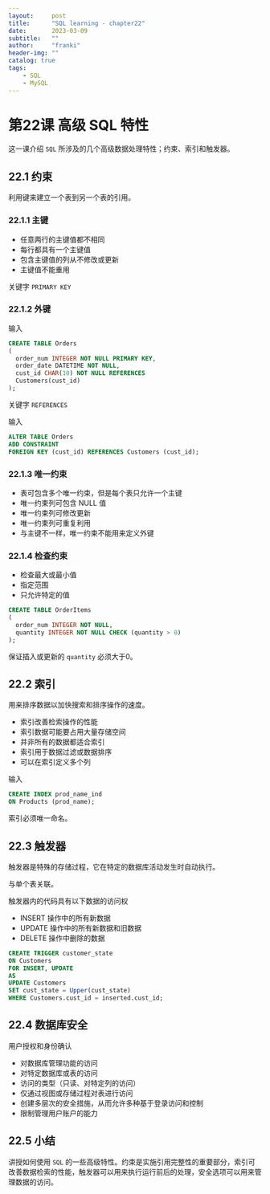 ```yaml
---
layout:     post
title:      "SQL learning - chapter22"
date:       2023-03-09
subtitle:   ""
author:     "franki"
header-img: ""
catalog: true
tags:
    - SQL
    - MySQL
---
```


# 第22课 高级 SQL 特性

这一课介绍 `SQL` 所涉及的几个高级数据处理特性；约束、索引和触发器。

## 22.1 约束

利用键来建立一个表到另一个表的引用。

### 22.1.1 主键

- 任意两行的主键值都不相同
- 每行都具有一个主键值
- 包含主键值的列从不修改或更新
- 主键值不能重用

关键字 `PRIMARY KEY`

### 22.1.2 外键

输入

```sql
CREATE TABLE Orders
(
  order_num INTEGER NOT NULL PRIMARY KEY,
  order_date DATETIME NOT NULL,
  cust_id CHAR(10) NOT NULL REFERENCES
  Customers(cust_id)
);
```

关键字 `REFERENCES`

输入

```sql
ALTER TABLE Orders
ADD CONSTRAINT
FOREIGN KEY (cust_id) REFERENCES Customers (cust_id);
```

### 22.1.3 唯一约束

- 表可包含多个唯一约束，但是每个表只允许一个主键
- 唯一约束列可包含 NULL 值
- 唯一约束列可修改更新
- 唯一约束列可重复利用
- 与主键不一样，唯一约束不能用来定义外键

### 22.1.4 检查约束

- 检查最大或最小值
- 指定范围
- 只允许特定的值

```sql
CREATE TABLE OrderItems
(
  order_num INTEGER NOT NULL,
  quantity INTEGER NOT NULL CHECK (quantity > 0)
);
```

保证插入或更新的 `quantity` 必须大于0。

## 22.2 索引

用来排序数据以加快搜索和排序操作的速度。

- 索引改善检索操作的性能
- 索引数据可能要占用大量存储空间
- 并非所有的数据都适合索引
- 索引用于数据过滤或数据排序
- 可以在索引定义多个列

输入

```sql
CREATE INDEX prod_name_ind
ON Products (prod_name);
```

索引必须唯一命名。

## 22.3 触发器

触发器是特殊的存储过程，它在特定的数据库活动发生时自动执行。

与单个表关联。

触发器内的代码具有以下数据的访问权

- INSERT 操作中的所有新数据
- UPDATE 操作中的所有新数据和旧数据
- DELETE 操作中删除的数据

```sql
CREATE TRIGGER customer_state
ON Customers
FOR INSERT, UPDATE
AS
UPDATE Customers
SET cust_state = Upper(cust_state)
WHERE Customers.cust_id = inserted.cust_id;
```

## 22.4 数据库安全

用户授权和身份确认

- 对数据库管理功能的访问
- 对特定数据库或表的访问
- 访问的类型（只读、对特定列的访问）
- 仅通过视图或存储过程对表进行访问
- 创建多层次的安全措施，从而允许多种基于登录访问和控制
- 限制管理用户账户的能力

## 22.5 小结

讲授如何使用 `SQL` 的一些高级特性。约束是实施引用完整性的重要部分，索引可改善数据检索的性能，触发器可以用来执行运行前后的处理，安全选项可以用来管理数据的访问。
